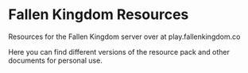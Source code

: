 # Fallen Kingdom Resources
Resources for the Fallen Kingdom server over at play.fallenkingdom.co

Here you can find different versions of the resource pack and other documents for personal use.
